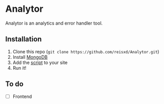 # Analytor
Analytor is an analytics and error handler tool.

## Installation
1. Clone this repo (`git clone https://github.com/reisxd/Analytor.git`)
2. Install [MongoDB](https://www.mongodb.com/)
3. Add the [script](https://github.com/reisxd/Analytor/blob/main/public/script.js) to your site
4. Run it!

## To do
- [ ] Frontend
